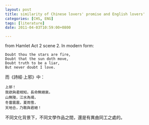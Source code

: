 ```yaml
---
layout: post
title: similarity of Chinese lovers' promise and English lovers'
categories: [CHS, ENG]
tags: [literature]
date: 2011-04-03T10:59:00+0800

---
```


from Hamlet Act 2 scene 2. In modern form:  


    Doubt thou the stars are fire,
    Doubt that the sun doth move,
    Doubt truth to be a liar,
    But never doubt I love.

  
而《詩經·上邪》中：  


    上邪！
    我欲與君相知，長命無絕衰。
    山無陵，江水為竭，
    冬雷震震，夏雨雪，
    天地合，乃敢與君絕！

  
不同文化背景下，不同文學作品之間，還是有異曲同工之處的。